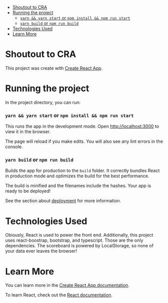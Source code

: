 - [Shoutout to CRA](#shoutout-to-cra)
- [Running the project](#running-the-project)
    - [`yarn && yarn start` or `npm install && npm run start`](#yarn--yarn-start-or-npm-install--npm-run-start)
    - [`yarn build` or `npm run build`](#yarn-build-or-npm-run-build)
- [Technologies Used](#technologies-used)
- [Learn More](#learn-more)

# Shoutout to CRA

This project was create with [Create React App](https://github.com/facebook/create-react-app).

# Running the project

In the project directory, you can run:

### `yarn && yarn start` or `npm install && npm run start`

This runs the app in the development mode. Open [http://localhost:3000](http://localhost:3000) to view it in the browser.

The page will reload if you make edits. You will also see any lint errors in the console.

### `yarn build` or `npm run build`

Builds the app for production to the `build` folder. It correctly bundles React in production mode and optimizes the build for the best performance.

The build is minified and the filenames include the hashes. Your app is ready to be deployed!

See the section about [deployment](https://facebook.github.io/create-react-app/docs/deployment) for more information.

# Technologies Used

Obiously, React is used to power the front end. Additionally, this project uses react-boostrap, bootstrap, and typescript. Those are the only dependencies. The scoreboard is powered by LocalStorage, so none of your data ever leaves the browser!

# Learn More

You can learn more in the [Create React App documentation](https://facebook.github.io/create-react-app/docs/getting-started).

To learn React, check out the [React documentation](https://reactjs.org/).